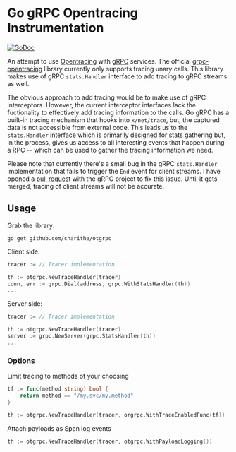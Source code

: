 Go gRPC Opentracing Instrumentation
===================================

[![GoDoc](https://godoc.org/github.com/charithe/otgrpc?status.svg)](https://godoc.org/github.com/charithe/otgrpc)

An attempt to use [Opentracing](http://opentracing.io/) with [gRPC](http://grpc.io) services. The official
[grpc-opentracing](https://github.com/grpc-ecosystem/grpc-opentracing) library currently only supports tracing
unary calls. This library makes use of gRPC `stats.Handler` interface to add tracing to gRPC streams as well.


The obvious approach to add tracing would be to make use of gRPC interceptors. However, the current interceptor 
interfaces lack the fuctionality to effectively add tracing information to the calls. Go gRPC has a built-in tracing 
mechanism that hooks into `x/net/trace`, but, the captured data is not accessible from external code. This leads us to
the `stats.Handler` interface which is primarily designed for stats gathering but, in the process, gives us access to 
all interesting events that happen during a RPC -- which can be used to gather the tracing information we need. 


Please note that currently there's a small bug in the gRPC `stats.Handler` implementation that fails to trigger the `End` 
event for client streams. I have opened a [pull request](https://github.com/grpc/grpc-go/pull/1140) with the gRPC project to fix this issue. Until it gets merged,
tracing of client streams will not be accurate.


Usage
-----

Grab the library:

```
go get github.com/charithe/otgrpc
```


Client side:

```go
tracer := // Tracer implementation

th := otgrpc.NewTraceHandler(tracer)
conn, err := grpc.Dial(address, grpc.WithStatsHandler(th))
...
```

Server side:

```go
tracer := // Tracer implementation

th := otgrpc.NewTraceHandler(tracer)
server := grpc.NewServer(grpc.StatsHandler(th))
...
```

### Options

Limit tracing to methods of your choosing

```go
tf := func(method string) bool {
    return method == "/my.svc/my.method"
}

th := otgrpc.NewTraceHandler(tracer, orgrpc.WithTraceEnabledFunc(tf))
```

Attach payloads as Span log events

```go
th := otgrpc.NewTraceHandler(tracer, otgrpc.WithPayloadLogging())
```

